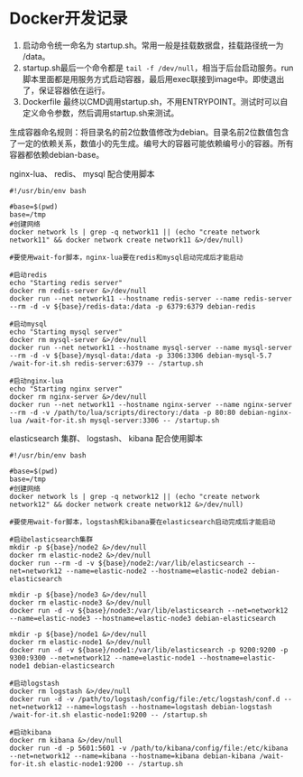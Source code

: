 Docker开发记录
====

1. 启动命令统一命名为 startup.sh。常用一般是挂载数据盘，挂载路径统一为 /data。
2. startup.sh最后一个命令都是 `tail -f /dev/null`，相当于后台启动服务。run脚本里面都是用服务方式启动容器，最后用exec联接到image中。即使退出了，保证容器依在运行。
3. Dockerfile 最终以CMD调用startup.sh，不用ENTRYPOINT。测试时可以自定义命令参数，然后调用startup.sh来测试。

生成容器命名规则：将目录名的前2位数值修改为debian。目录名前2位数值包含了一定的依赖关系，数值小的先生成。编号大的容器可能依赖编号小的容器。所有容器都依赖debian-base。

nginx-lua、 redis、 mysql 配合使用脚本

```shell
#!/usr/bin/env bash

#base=$(pwd)
base=/tmp
#创建网络
docker network ls | grep -q network11 || (echo "create network network11" && docker network create network11 &>/dev/null)

#要使用wait-for脚本，nginx-lua要在redis和mysql启动完成后才能启动

#启动redis
echo "Starting redis server"
docker rm redis-server &>/dev/null
docker run --net network11 --hostname redis-server --name redis-server --rm -d -v ${base}/redis-data:/data -p 6379:6379 debian-redis

#启动mysql
echo "Starting mysql server"
docker rm mysql-server &>/dev/null
docker run --net network11 --hostname mysql-server --name mysql-server --rm -d -v ${base}/mysql-data:/data -p 3306:3306 debian-mysql-5.7 /wait-for-it.sh redis-server:6379 -- /startup.sh

#启动nginx-lua
echo "Starting nginx server"
docker rm nginx-server &>/dev/null
docker run --net network11 --hostname nginx-server --name nginx-server --rm -d -v /path/to/lua/scripts/directory:/data -p 80:80 debian-nginx-lua /wait-for-it.sh mysql-server:3306 -- /startup.sh
```

elasticsearch 集群、 logstash、 kibana 配合使用脚本

```shell
#!/usr/bin/env bash

#base=$(pwd)
base=/tmp
#创建网络
docker network ls | grep -q network12 || (echo "create network network12" && docker network create network12 &>/dev/null)

#要使用wait-for脚本，logstash和kibana要在elasticsearch启动完成后才能启动

#启动elasticsearch集群
mkdir -p ${base}/node2 &>/dev/null
docker rm elastic-node2 &>/dev/null
docker run --rm -d -v ${base}/node2:/var/lib/elasticsearch --net=network12 --name=elastic-node2 --hostname=elastic-node2 debian-elasticsearch

mkdir -p ${base}/node3 &>/dev/null
docker rm elastic-node3 &>/dev/null
docker run -d -v ${base}/node3:/var/lib/elasticsearch --net=network12 --name=elastic-node3 --hostname=elastic-node3 debian-elasticsearch

mkdir -p ${base}/node1 &>/dev/null
docker rm elastic-node1 &>/dev/null
docker run -d -v ${base}/node1:/var/lib/elasticsearch -p 9200:9200 -p 9300:9300 --net=network12 --name=elastic-node1 --hostname=elastic-node1 debian-elasticsearch

#启动logstash
docker rm logstash &>/dev/null
docker run -d -v /path/to/logstash/config/file:/etc/logstash/conf.d --net=network12 --name=logstash --hostname=logstash debian-logstash /wait-for-it.sh elastic-node1:9200 -- /startup.sh

#启动kibana
docker rm kibana &>/dev/null
docker run -d -p 5601:5601 -v /path/to/kibana/config/file:/etc/kibana --net=network12 --name=kibana --hostname=kibana debian-kibana /wait-for-it.sh elastic-node1:9200 -- /startup.sh
```
